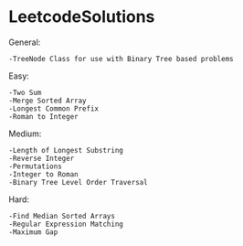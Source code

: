 # LeetcodeSolutions
  
  General:
  
    -TreeNode Class for use with Binary Tree based problems
  
  Easy:
    
    -Two Sum
    -Merge Sorted Array
    -Longest Common Prefix
    -Roman to Integer
    
  Medium:
    
    -Length of Longest Substring
    -Reverse Integer
    -Permutations
    -Integer to Roman
    -Binary Tree Level Order Traversal
    
  Hard:
  
    -Find Median Sorted Arrays
    -Regular Expression Matching
    -Maximum Gap
